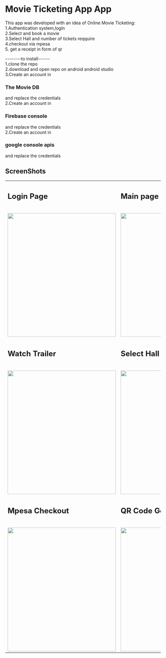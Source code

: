 <h1>Movie Ticketing App App</h1>

This app was developed with an idea of Online Movie Ticketing:</br>
1.Authentication system,login</br>
2.Select and book a movie </br>
3.Select Hall and number of tickets reqquire </br>
4.checkout via mpesa</br>
5. get a receipt in form of qr</br>

--------to install------</br>
1.clone the repo</br>
2.download and open repo on android android studio</br>
3.Create an account in <h3> The Movie DB </h3> and replace the credentials<br>
2.Create an account in <h3> Firebase console</h3> and replace the credentials<br>
2.Create an account in <h3> google console apis</h3> and replace the credentials<br>
  
<h2>ScreenShots</h2>

<table>
  
  <tr>
   <td><h2>Login Page</h2></br><img src="../master/app/src/main/res/drawable/login.png?raw=true" width="350" height="400" /></td>
      <td><h2>Main page</h2></br><img src="../master/app/src/main/res/drawable/movie.png?raw=true" width="350" height="400" /></td>
      <td><h2>Movie Detail</h2></br><img src="../master/app/src/main/res/drawable/movie_detail.png?raw=true" width="350" height="400" /></td>
  </tr>
  <tr>
   <td><h2>Watch Trailer</h2></br><img src="../master/app/src/main/res/drawable/youtube.png?raw=true" width="350" height="400" /></td>
      <td><h2>Select Hall</h2></br><img src="../master/app/src/main/res/drawable/selecting_hall.png?raw=true" width="350" height="400" /></td>
      <td><h2>Checkout Page</h2></br><img src="../master/app/src/main/res/drawable/checkout.png?raw=true" width="350" height="400" /></td>
  </tr>
  <tr>
   <td><h2>Mpesa Checkout</h2></br><img src="../master/app/src/main/res/drawable/mpesa_simtoolkit.png?raw=true" width="350" height="400" /></td>
      <td><h2>QR Code Generation</h2></br><img src="../master/app/src/main/res/drawable/qr_code.png?raw=true" width="350" height="400" /></td>
     </tr>

  </table>
